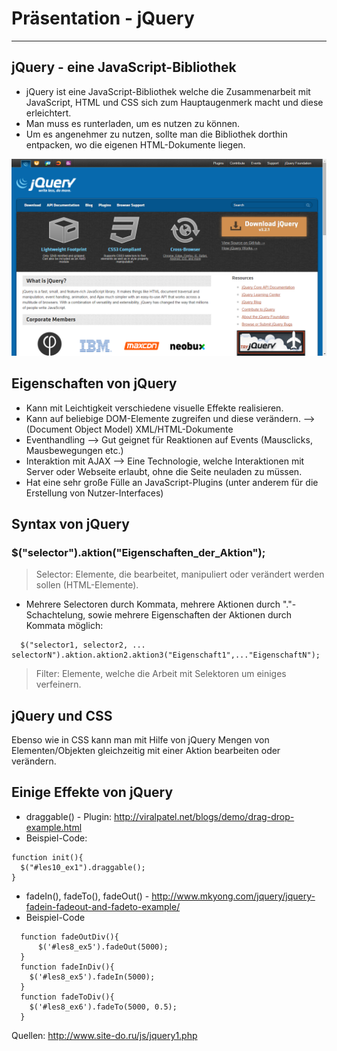 # Präsentation - jQuery
----------------------------------------------------------------------------

## jQuery - eine JavaScript-Bibliothek

* jQuery ist eine JavaScript-Bibliothek welche die Zusammenarbeit mit JavaScript, HTML und CSS sich zum Hauptaugenmerk macht und diese erleichtert.
* Man muss es runterladen, um es nutzen zu können.
* Um es angenehmer zu nutzen, sollte man die Bibliothek dorthin entpacken, wo die eigenen HTML-Dokumente liegen.

[![jQuery](https://github.com/int-lecture/repo-05/blob/master/Java-Script/jQuery.png)](http://jquery.com/)

## Eigenschaften von jQuery

* Kann mit Leichtigkeit verschiedene visuelle Effekte realisieren.
* Kann auf beliebige DOM-Elemente zugreifen und diese verändern. --> (Document Object Model) XML/HTML-Dokumente
* Eventhandling --> Gut geignet für Reaktionen auf Events (Mausclicks, Mausbewegungen etc.)
* Interaktion mit AJAX --> Eine Technologie, welche Interaktionen mit Server oder Webseite erlaubt, ohne die Seite neuladen zu müssen.
* Hat eine sehr große Fülle an JavaScript-Plugins (unter anderem für die Erstellung von Nutzer-Interfaces) 

## Syntax von jQuery

### $("selector").aktion("Eigenschaften_der_Aktion");

>Selector: Elemente, die bearbeitet, manipuliert oder verändert werden sollen (HTML-Elemente).
* Mehrere Selectoren durch Kommata, mehrere Aktionen durch "."-Schachtelung, sowie mehrere Eigenschaften der Aktionen durch Kommata möglich:
```jquery  
  $("selector1, selector2, ... selectorN").aktion.aktion2.aktion3("Eigenschaft1",..."EigenschaftN");
``` 
 >Filter: Elemente, welche die Arbeit mit Selektoren um einiges verfeinern.
 
 
 ## jQuery und CSS
 
 Ebenso wie in CSS kann man mit Hilfe von jQuery Mengen von Elementen/Objekten gleichzeitig mit einer Aktion bearbeiten oder verändern.
 
 ## Einige Effekte von jQuery
 
  * draggable() - Plugin: http://viralpatel.net/blogs/demo/drag-drop-example.html
  * Beispiel-Code: 
  ```jQuery
  function init(){
    $("#les10_ex1").draggable();
  }
 ```
  * fadeIn(), fadeTo(), fadeOut() - http://www.mkyong.com/jquery/jquery-fadein-fadeout-and-fadeto-example/
  * Beispiel-Code
  ```jQuery
    function fadeOutDiv(){
        $('#les8_ex5').fadeOut(5000);
    }
    function fadeInDiv(){
      $('#les8_ex5').fadeIn(5000);
    }
    function fadeToDiv(){
      $('#les8_ex6').fadeTo(5000, 0.5);
    }
  ```
 
Quellen: http://www.site-do.ru/js/jquery1.php
